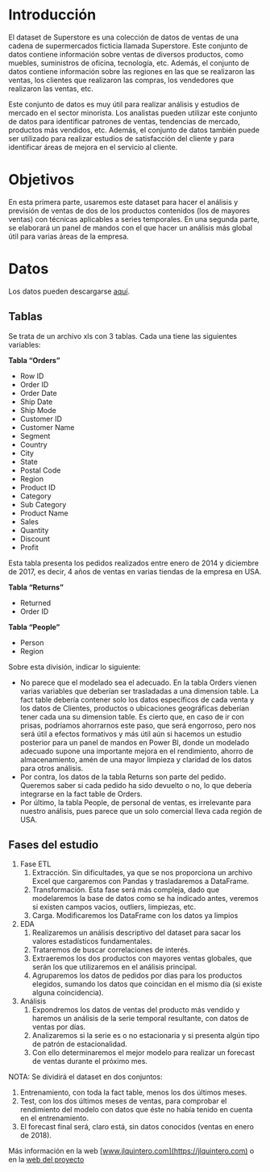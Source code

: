 # Introducción

El dataset de Superstore es una colección de datos de ventas de una cadena de supermercados ficticia llamada Superstore. Este conjunto de datos contiene información sobre ventas de diversos productos, como muebles, suministros de oficina, tecnología, etc. Además, el conjunto de datos contiene información sobre las regiones en las que se realizaron las ventas, los clientes que realizaron las compras, los vendedores que realizaron las ventas, etc.

Este conjunto de datos es muy útil para realizar análisis y estudios de mercado en el sector minorista. Los analistas pueden utilizar este conjunto de datos para identificar patrones de ventas, tendencias de mercado, productos más vendidos, etc. Además, el conjunto de datos también puede ser utilizado para realizar estudios de satisfacción del cliente y para identificar áreas de mejora en el servicio al cliente.

# Objetivos

En esta primera parte, usaremos este dataset para hacer el análisis y previsión de ventas de dos de los productos contenidos (los de mayores ventas) con técnicas aplicables a series temporales. En una segunda parte, se elaborará un panel de mandos con el que hacer un análisis más global útil para varias áreas de la empresa.

# Datos

Los datos pueden descargarse [aquí](https://community.tableau.com/s/question/0D54T00000CWeX8SAL/sample-superstore-sales-excelxls).

## Tablas

Se trata de un archivo xls con 3 tablas. Cada una tiene las siguientes variables:

**Tabla “Orders”**

- Row ID
- Order ID
- Order Date
- Ship Date
- Ship Mode
- Customer ID
- Customer Name
- Segment
- Country
- City
- State
- Postal Code
- Region
- Product ID
- Category
- Sub Category
- Product Name
- Sales
- Quantity
- Discount
- Profit

Esta tabla presenta los pedidos realizados entre enero de 2014 y diciembre de 2017, es decir, 4 años de ventas en varias tiendas de la empresa en USA.

**Tabla “Returns”**

- Returned
- Order ID

**Tabla “People”**

- Person
- Region

Sobre esta división, indicar lo siguiente:

- No parece que el modelado sea el adecuado. En la tabla Orders vienen varias variables que deberían ser trasladadas a una dimension table. La fact table debería contener solo los datos específicos de cada venta y los datos de Clientes, productos o ubicaciones geográficas deberían tener cada una su dimension table. Es cierto que, en caso de ir con prisas, podríamos ahorrarnos este paso, que será engorroso, pero nos será útil a efectos formativos y más útil aún si hacemos un estudio posterior para un panel de mandos en Power BI, donde un modelado adecuado supone una importante mejora en el rendimiento, ahorro de almacenamiento, amén de una mayor limpieza y claridad de los datos para otros análisis.
- Por contra, los datos de la tabla Returns son parte del pedido. Queremos saber si cada pedido ha sido devuelto o no, lo que debería integrarse en la fact table de Orders.
- Por último, la tabla People, de personal de ventas, es irrelevante para nuestro análisis, pues parece que un solo comercial lleva cada región de USA.

## Fases del estudio

1. Fase ETL
    1. Extracción. Sin dificultades, ya que se nos proporciona un archivo Excel que cargaremos con Pandas y trasladaremos a DataFrame.
    2. Transformación. Esta fase será más compleja, dado que modelaremos la base de datos como se ha indicado antes, veremos si existen campos vacios, outliers, limpiezas, etc.
    3. Carga. Modificaremos los DataFrame con los datos ya limpios
2. EDA
    1. Realizaremos un análisis descriptivo del dataset para sacar los valores estadísticos fundamentales.
    2. Trataremos de buscar correlaciones de interés.
    3. Extraeremos los dos productos con mayores ventas globales, que serán los que utilizaremos en el análisis principal.
    4. Agruparemos los datos de pedidos por dias para los productos elegidos, sumando los datos que coincidan en el mismo día (si existe alguna coincidencia).
3. Análisis
    1. Expondremos los datos de ventas del producto más vendido y haremos un análisis de la serie temporal resultante, con datos de ventas por días.
    2. Analizaremos si la serie es o no estacionaria y si presenta algún tipo de patrón de estacionalidad. 
    3. Con ello determinaremos el mejor modelo para realizar un forecast de ventas durante el próximo mes.

NOTA: Se dividirá el dataset en dos conjuntos:

1. Entrenamiento, con toda la fact table, menos los dos últimos meses.
2. Test, con los dos últimos meses de ventas, para comprobar el rendimiento del modelo con datos que éste no había tenido en cuenta en el entrenamiento.
3. El forecast final será, claro está, sin datos conocidos (ventas en enero de 2018).

Más información en la web [www.jlquintero.com](https://jlquintero.com) o en la [web del proyecto](https://lily-quart-224.notion.site/Series-temporales-Superstore-Dataset-c523ba2cea604804afd8dba5cd8396f9)
